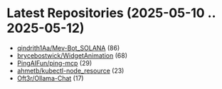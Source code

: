 # Latest Repositories (2025-05-10 .. 2025-05-12)

- [qindrith1Aa/Mev-Bot_SOLANA](https://github.com/qindrith1Aa/Mev-Bot_SOLANA) (86)
- [brycebostwick/WidgetAnimation](https://github.com/brycebostwick/WidgetAnimation) (68)
- [PingAIFun/ping-mcp](https://github.com/PingAIFun/ping-mcp) (29)
- [ahmetb/kubectl-node_resource](https://github.com/ahmetb/kubectl-node_resource) (23)
- [Oft3r/Ollama-Chat](https://github.com/Oft3r/Ollama-Chat) (17)

